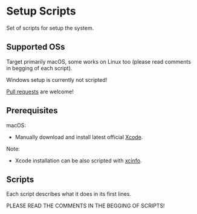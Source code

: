 # Setup Scripts

Set of scripts for setup the system.

## Supported OSs

Target primarily macOS, some works on Linux too (please read comments in begging of each script).

Windows setup is currently not scripted!

[Pull requests](https://github.com/dtopuzov/pragmatic-mobile-testing/pulls) are welcome!

## Prerequisites

macOS:

- Manually download and install latest official [Xcode](https://developer.apple.com/xcode/).

Note:

- Xcode installation can be also scripted with [xcinfo](https://github.com/xcodereleases/xcinfo).

## Scripts

Each script describes what it does in its first lines.

PLEASE READ THE COMMENTS IN THE BEGGING OF SCRIPTS!
